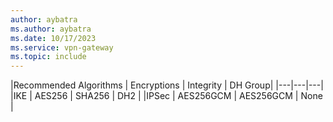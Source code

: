 ```yaml
---
author: aybatra
ms.author: aybatra
ms.date: 10/17/2023
ms.service: vpn-gateway
ms.topic: include
---
```

|Recommended Algorithms | Encryptions | Integrity | DH Group|
|---|---|---|
|IKE | AES256 | SHA256 | DH2 |
|IPSec | AES256GCM | AES256GCM | None |
